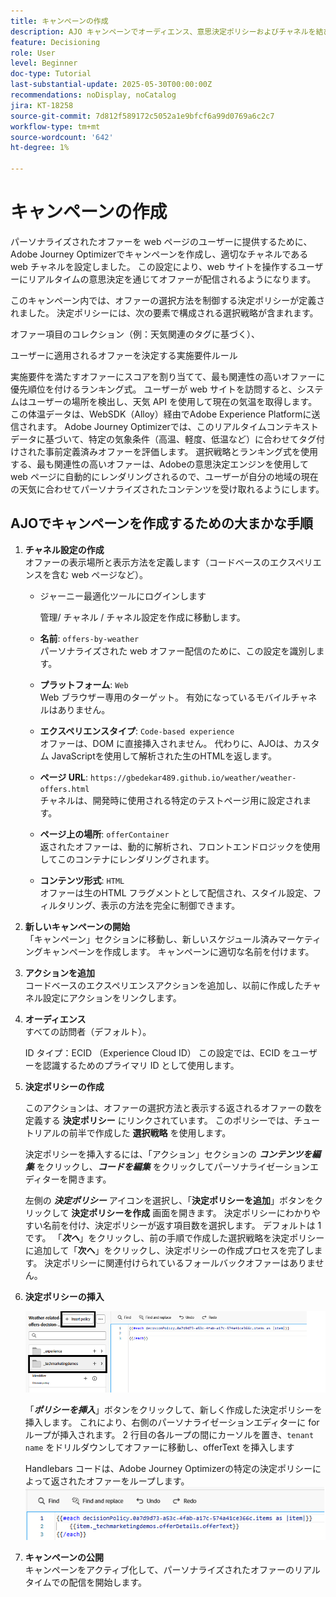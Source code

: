 ```yaml
---
title: キャンペーンの作成
description: AJO キャンペーンでオーディエンス、意思決定ポリシーおよびチャネルを結び付け、顧客のタッチポイントをまたいで適切なタイミングでパーソナライズされたオファーを提供する方法を説明します。
feature: Decisioning
role: User
level: Beginner
doc-type: Tutorial
last-substantial-update: 2025-05-30T00:00:00Z
recommendations: noDisplay, noCatalog
jira: KT-18258
source-git-commit: 7d812f589172c5052a1e9bfcf6a99d0769a6c2c7
workflow-type: tm+mt
source-wordcount: '642'
ht-degree: 1%

---
```


# キャンペーンの作成

パーソナライズされたオファーを web ページのユーザーに提供するために、Adobe Journey Optimizerでキャンペーンを作成し、適切なチャネルである web チャネルを設定しました。 この設定により、web サイトを操作するユーザーにリアルタイムの意思決定を通じてオファーが配信されるようになります。

このキャンペーン内では、オファーの選択方法を制御する決定ポリシーが定義されました。 決定ポリシーには、次の要素で構成される選択戦略が含まれます。

オファー項目のコレクション（例：天気関連のタグに基づく）、

ユーザーに適用されるオファーを決定する実施要件ルール

実施要件を満たすオファーにスコアを割り当てて、最も関連性の高いオファーに優先順位を付けるランキング式。
ユーザーが web サイトを訪問すると、システムはユーザーの場所を検出し、天気 API を使用して現在の気温を取得します。 この体温データは、WebSDK（Alloy）経由でAdobe Experience Platformに送信されます。 Adobe Journey Optimizerでは、このリアルタイムコンテキストデータに基づいて、特定の気象条件（高温、軽度、低温など）に合わせてタグ付けされた事前定義済みオファーを評価します。 選択戦略とランキング式を使用する、最も関連性の高いオファーは、Adobeの意思決定エンジンを使用して web ページに自動的にレンダリングされるので、ユーザーが自分の地域の現在の天気に合わせてパーソナライズされたコンテンツを受け取れるようにします。


## AJOでキャンペーンを作成するための大まかな手順

1. **チャネル設定の作成**\
   オファーの表示場所と表示方法を定義します（コードベースのエクスペリエンスを含む web ページなど）。
   - ジャーニー最適化ツールにログインします

     管理/ チャネル / チャネル設定を作成に移動します。
   - **名前**: `offers-by-weather`\
     パーソナライズされた web オファー配信のために、この設定を識別します。

   - **プラットフォーム**: `Web`\
     Web ブラウザー専用のターゲット。 有効になっているモバイルチャネルはありません。

   - **エクスペリエンスタイプ**: `Code-based experience`\
     オファーは、DOM に直接挿入されません。 代わりに、AJOは、カスタム JavaScriptを使用して解析された生のHTMLを返します。

   - **ページ URL**: `https://gbedekar489.github.io/weather/weather-offers.html`\
     チャネルは、開発時に使用される特定のテストページ用に設定されます。

   - **ページ上の場所**: `offerContainer`\
     返されたオファーは、動的に解析され、フロントエンドロジックを使用してこのコンテナにレンダリングされます。

   - **コンテンツ形式**: `HTML`\
     オファーは生のHTML フラグメントとして配信され、スタイル設定、フィルタリング、表示の方法を完全に制御できます。


2. **新しいキャンペーンの開始**\
   「キャンペーン」セクションに移動し、新しいスケジュール済みマーケティングキャンペーンを作成します。 キャンペーンに適切な名前を付けます。

3. **アクションを追加**\
   コードベースのエクスペリエンスアクションを追加し、以前に作成したチャネル設定にアクションをリンクします。



4. **オーディエンス**\
   すべての訪問者（デフォルト）。

   ID タイプ：ECID （Experience Cloud ID）
この設定では、ECID をユーザーを認識するためのプライマリ ID として使用します。


5. **決定ポリシーの作成**

   このアクションは、オファーの選択方法と表示する返されるオファーの数を定義する **決定ポリシー** にリンクされています。 このポリシーでは、チュートリアルの前半で作成した **選択戦略** を使用します。

   決定ポリシーを挿入するには、「アクション」セクションの **_コンテンツを編集_** をクリックし、**_コードを編集_** をクリックしてパーソナライゼーションエディターを開きます。

   左側の _**決定ポリシー**_ アイコンを選択し、「**決定ポリシーを追加**」ボタンをクリックして **決定ポリシーを作成** 画面を開きます。 決定ポリシーにわかりやすい名前を付け、決定ポリシーが返す項目数を選択します。 デフォルトは 1 です。
「**_次へ_**」をクリックし、前の手順で作成した選択戦略を決定ポリシーに追加して「**次へ**」をクリックし、決定ポリシーの作成プロセスを完了します。 決定ポリシーに関連付けられているフォールバックオファーはありません。



6. **決定ポリシーの挿入**

   ![personalization-editor](assets/personalization-editor.png)

   「_**ポリシーを挿入**_」ボタンをクリックして、新しく作成した決定ポリシーを挿入します。 これにより、右側のパーソナライゼーションエディターに for ループが挿入されます。
2 行目の各ループの間にカーソルを置き、`tenant name` をドリルダウンしてオファーに移動し、offerText を挿入します

   Handlebars コードは、Adobe Journey Optimizerの特定の決定ポリシーによって返されたオファーをループします。
   ![ ハンドルバー ](assets/handlebar-code.png)

7. **キャンペーンの公開**\
   キャンペーンをアクティブ化して、パーソナライズされたオファーのリアルタイムでの配信を開始します。


